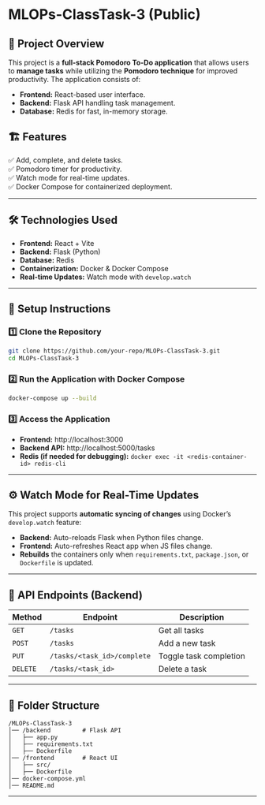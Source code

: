 # MLOPs-ClassTask-3 (Public)

## 📌 Project Overview
This project is a **full-stack Pomodoro To-Do application** that allows users to **manage tasks** while utilizing the **Pomodoro technique** for improved productivity. The application consists of:
- **Frontend:** React-based user interface.
- **Backend:** Flask API handling task management.
- **Database:** Redis for fast, in-memory storage.

## 🏗️ Features
✅ Add, complete, and delete tasks.  
✅ Pomodoro timer for productivity.  
✅ Watch mode for real-time updates.  
✅ Docker Compose for containerized deployment.  

---

## 🛠️ Technologies Used
- **Frontend:** React + Vite
- **Backend:** Flask (Python)
- **Database:** Redis
- **Containerization:** Docker & Docker Compose
- **Real-time Updates:** Watch mode with `develop.watch`

---

## 🚀 Setup Instructions
### **1️⃣ Clone the Repository**
```bash
git clone https://github.com/your-repo/MLOPs-ClassTask-3.git
cd MLOPs-ClassTask-3
```

### **2️⃣ Run the Application with Docker Compose**
```bash
docker-compose up --build
```

### **3️⃣ Access the Application**
- **Frontend:** http://localhost:3000
- **Backend API:** http://localhost:5000/tasks
- **Redis (if needed for debugging):** `docker exec -it <redis-container-id> redis-cli`

---

## ⚙️ Watch Mode for Real-Time Updates
This project supports **automatic syncing of changes** using Docker’s `develop.watch` feature:
- **Backend:** Auto-reloads Flask when Python files change.
- **Frontend:** Auto-refreshes React app when JS files change.
- **Rebuilds** the containers only when `requirements.txt`, `package.json`, or `Dockerfile` is updated.

---

## 📜 API Endpoints (Backend)
| Method | Endpoint | Description |
|--------|-------------|-------------|
| `GET` | `/tasks` | Get all tasks |
| `POST` | `/tasks` | Add a new task |
| `PUT` | `/tasks/<task_id>/complete` | Toggle task completion |
| `DELETE` | `/tasks/<task_id>` | Delete a task |

---

## 📂 Folder Structure
```
/MLOPs-ClassTask-3
│── /backend         # Flask API
│   ├── app.py
│   ├── requirements.txt
│   ├── Dockerfile
│── /frontend        # React UI
│   ├── src/
│   ├── Dockerfile
│── docker-compose.yml
│── README.md
```

---


